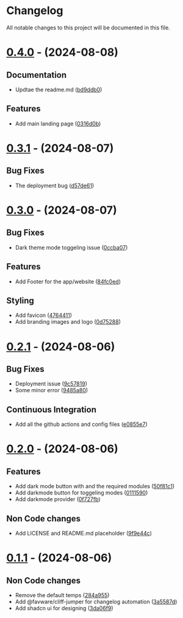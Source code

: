 # Changelog

All notable changes to this project will be documented in this file.

# [0.4.0](https://github.com/nsgpriyanshu/crecall/compare/0.3.1...0.4.0) - (2024-08-08)

## Documentation

- Updtae the readme.md ([bd9ddb0](https://github.com/nsgpriyanshu/crecall/commit/bd9ddb074c0dae845f26ffa151d0ec6103e97d3b))

## Features

- Add main landing page ([0316d0b](https://github.com/nsgpriyanshu/crecall/commit/0316d0b2a13200663256e72c748d29f990b01ded))

# [0.3.1](https://github.com/nsgpriyanshu/crecall/compare/0.3.0...0.3.1) - (2024-08-07)

## Bug Fixes

- The deployment bug ([d57de61](https://github.com/nsgpriyanshu/crecall/commit/d57de61ba66bf3b8585b1716b3ae8aabcb08b967))

# [0.3.0](https://github.com/nsgpriyanshu/crecall/compare/0.2.1...0.3.0) - (2024-08-07)

## Bug Fixes

- Dark theme mode toggeling issue ([0ccba07](https://github.com/nsgpriyanshu/crecall/commit/0ccba079b12cbaac010d1e2cdcb4368d79fa2acb))

## Features

- Add Footer for the app/website ([84fc0ed](https://github.com/nsgpriyanshu/crecall/commit/84fc0ed9b2ac929f262808341be233e97588453c))

## Styling

- Add favicon ([4764411](https://github.com/nsgpriyanshu/crecall/commit/47644116c621a16d4efa36d98ef5aa1ec8d8548c))
- Add branding images and logo ([0d75288](https://github.com/nsgpriyanshu/crecall/commit/0d752883a99003ec5d309155f99b41233f1e3ba4))

# [0.2.1](https://github.com/nsgpriyanshu/crecall/compare/0.2.0...0.2.1) - (2024-08-06)

## Bug Fixes

- Deployment issue ([9c57819](https://github.com/nsgpriyanshu/crecall/commit/9c578199b7da901bebff017a5d3ac429cce372e8))
- Some minor error ([9485a80](https://github.com/nsgpriyanshu/crecall/commit/9485a80c8b3a2bbcdce72ded5beae07e3a338272))

## Continuous Integration

- Add all the github actions and config files ([e0855e7](https://github.com/nsgpriyanshu/crecall/commit/e0855e7ecc985ad52613d6c2956267754947d967))

# [0.2.0](https://github.com/nsgpriyanshu/crecall/compare/0.1.1...0.2.0) - (2024-08-06)

## Features

- Add dark mode button with and the required modules ([50f81c1](https://github.com/nsgpriyanshu/crecall/commit/50f81c1f82d2d4f0fdf6e647f89d9455c615aa14))
- Add darkmode button for toggeling modes ([0111590](https://github.com/nsgpriyanshu/crecall/commit/01115903a91e14f3102f215cf02fb3992021fd16))
- Add darkmode provider ([0f727fb](https://github.com/nsgpriyanshu/crecall/commit/0f727fb76b8ef780016e7a0a1b2860243117fd08))

## Non Code changes

- Add LICENSE and README.md placeholder ([9f9e44c](https://github.com/nsgpriyanshu/crecall/commit/9f9e44c791f78cbb1202eae2454914d1f160c7c7))

# [0.1.1](https://github.com/nsgpriyanshu/crecall/tree/0.1.1) - (2024-08-06)

## Non Code changes

- Remove the default temps ([284a955](https://github.com/nsgpriyanshu/crecall/commit/284a95532f034098ede0e7c960c741cc627ce70a))
- Add @favware/cliff-jumper for changelog automation ([3a5587d](https://github.com/nsgpriyanshu/crecall/commit/3a5587d4950d82c72f3359aa9dd3881017150e4f))
- Add shadcn ui for designing ([3da06f9](https://github.com/nsgpriyanshu/crecall/commit/3da06f9e536f555bf3239587443fa40457ceb837))
